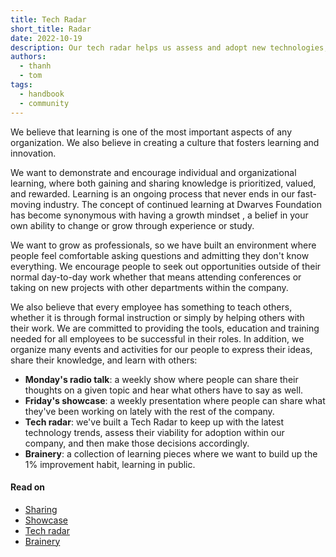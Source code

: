 ```yaml
---
title: Tech Radar
short_title: Radar
date: 2022-10-19
description: Our tech radar helps us assess and adopt new technologies, inspired by ThoughtWorks. Learn about its structure and how we use it.
authors:
  - thanh
  - tom
tags:
  - handbook
  - community
---
```


We believe that learning is one of the most important aspects of any organization. We also believe in creating a culture that fosters learning and innovation.

We want to demonstrate and encourage individual and organizational learning, where both gaining and sharing knowledge is prioritized, valued, and rewarded. Learning is an ongoing process that never ends in our fast-moving industry. The concept of continued learning at Dwarves Foundation has become synonymous with having a growth mindset ,  a belief in your own ability to change or grow through experience or study.

We want to grow as professionals, so we have built an environment where people feel comfortable asking questions and admitting they don't know everything. We encourage people to seek out opportunities outside of their normal day-to-day work whether that means attending conferences or taking on new projects with other departments within the company.

We also believe that every employee has something to teach others, whether it is through formal instruction or simply by helping others with their work. We are committed to providing the tools, education and training needed for all employees to be successful in their roles. In addition, we organize many events and activities for our people to express their ideas, share their knowledge, and learn with others:

- **Monday's radio talk**: a weekly show where people can share their thoughts on a given topic and hear what others have to say as well.
- **Friday's showcase**: a weekly presentation where people can share what they've been working on lately with the rest of the company.
- **Tech radar**: we've built a Tech Radar to keep up with the latest technology trends, assess their viability for adoption within our company, and then make those decisions accordingly.
- **Brainery**: a collection of learning pieces where we want to build up the 1% improvement habit, learning in public.

#### Read on

- [Sharing](sharing.md)
- [Showcase](showcase.md)
- [Tech radar](radar.md)
- [Brainery](https://github.com/dwarvesf/playgroud)
